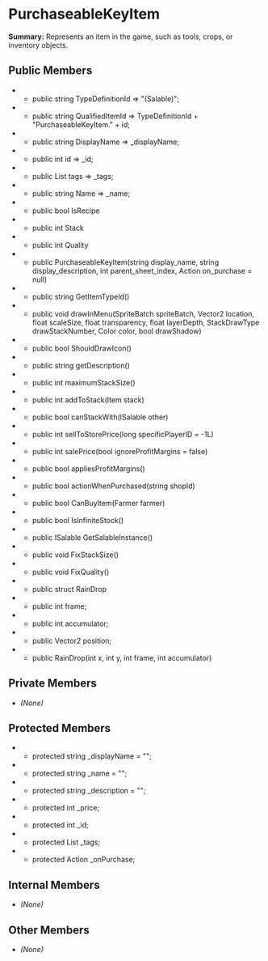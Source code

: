 # PurchaseableKeyItem

**Summary:** Represents an item in the game, such as tools, crops, or inventory objects.

## Public Members
- - public string TypeDefinitionId => "(Salable)";
- - public string QualifiedItemId => TypeDefinitionId + "PurchaseableKeyItem." + id;
- - public string DisplayName => _displayName;
- - public int id => _id;
- - public List<string> tags => _tags;
- - public string Name => _name;
- - public bool IsRecipe
- - public int Stack
- - public int Quality
- - public PurchaseableKeyItem(string display_name, string display_description, int parent_sheet_index, Action<Farmer> on_purchase = null)
- - public string GetItemTypeId()
- - public void drawInMenu(SpriteBatch spriteBatch, Vector2 location, float scaleSize, float transparency, float layerDepth, StackDrawType drawStackNumber, Color color, bool drawShadow)
- - public bool ShouldDrawIcon()
- - public string getDescription()
- - public int maximumStackSize()
- - public int addToStack(Item stack)
- - public bool canStackWith(ISalable other)
- - public int sellToStorePrice(long specificPlayerID = -1L)
- - public int salePrice(bool ignoreProfitMargins = false)
- - public bool appliesProfitMargins()
- - public bool actionWhenPurchased(string shopId)
- - public bool CanBuyItem(Farmer farmer)
- - public bool IsInfiniteStock()
- - public ISalable GetSalableInstance()
- - public void FixStackSize()
- - public void FixQuality()
- - public struct RainDrop
- - public int frame;
- - public int accumulator;
- - public Vector2 position;
- - public RainDrop(int x, int y, int frame, int accumulator)

## Private Members
- *(None)*

## Protected Members
- - protected string _displayName = "";
- - protected string _name = "";
- - protected string _description = "";
- - protected int _price;
- - protected int _id;
- - protected List<string> _tags;
- - protected Action<Farmer> _onPurchase;

## Internal Members
- *(None)*

## Other Members
- *(None)*

